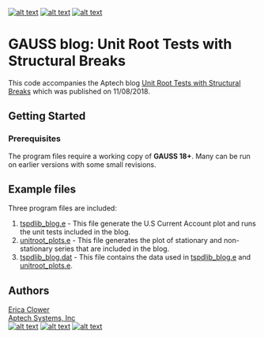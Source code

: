 <!-- Please don't remove this: Grab your social icons from https://github.com/carlsednaoui/gitsocial -->

<!-- display the social media buttons in your README -->

[![alt text][1.1]][1]
[![alt text][2.1]][2]
[![alt text][3.1]][3]
<!-- links to social media icons -->
<!-- no need to change these -->

<!-- icons with padding -->

[1.1]: https://www.aptech.com/wp-content/uploads/2019/02/fb.png (Visit Aptech Facebook)
[2.1]: https://www.aptech.com/wp-content/uploads/2019/02/gh.png (Aptech Github)
[3.1]: https://www.aptech.com/wp-content/uploads/2019/02/li.png (Find us on LinkedIn)

<!-- links to your social media accounts -->
<!-- update these accordingly -->

[1]: https://www.facebook.com/GAUSSAptech/
[2]: https://github.com/aptech
[3]: https://linkedin.com/in/ericaclower
<!-- Please don't remove this: Grab your social icons from https://github.com/carlsednaoui/gitsocial -->

# GAUSS blog: Unit Root Tests with Structural Breaks
This code accompanies the Aptech blog [Unit Root Tests with Structural Breaks](https://www.aptech.com/blog/unit-root-tests-with-structural-breaks/) which was published on 11/08/2018.

## Getting Started
### Prerequisites
The program files require a working copy of **GAUSS 18+**. Many can be run on earlier versions with some small revisions.

## Example files
Three program files are included:
1. [tspdlib_blog.e](tspdlib_blog.e) - This file generate the U.S Current Account plot and runs the unit tests included in the blog.
2. [unitroot_plots.e](unitroot_plots.e) - This file generates the plot of stationary and non-stationary series that are included in the blog.
3. [tspdlib_blog.dat](tspdlib_blog.dat) - This file contains the data used in [tspdlib_blog.e](tspdlib_blog.e) and [unitroot_plots.e](unitroot_plots.e).

## Authors
[Erica Clower](mailto:eclower@aptech.com)  
[Aptech Systems, Inc](https://www.aptech.com/)  
[![alt text][1.1]][1]
[![alt text][2.1]][2]
[![alt text][3.1]][3]
